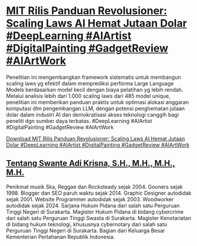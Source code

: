 # [MIT Rilis Panduan Revolusioner: Scaling Laws AI Hemat Jutaan Dolar #DeepLearning #AIArtist #DigitalPainting #GadgetReview #AIArtWork](https://swanteadikrisna.com/ai/website/82/mit-rilis-panduan-revolusioner-scaling-laws-ai-hemat-jutaan-dolar/)

Penelitian ini mengembangkan framework sistematis untuk membangun scaling laws yg efektif dalam memprediksi performa Large Language Models berdasarkan model kecil dengan biaya pelatihan yg lebih rendah. Melalui analisis lebih dari 1.000 scaling laws dari 485 model unique, penelitian ini memberikan panduan praktis untuk optimasi alokasi anggaran komputasi dlm pengembangan LLM, dengan potensi penghematan jutaan dolar dalam industri AI dan demokratisasi akses teknologi canggih bagi peneliti dgn sumber daya terbatas. #DeepLearning #AIArtist #DigitalPainting #GadgetReview #AIArtWork 

[Download MIT Rilis Panduan Revolusioner: Scaling Laws AI Hemat Jutaan Dolar #DeepLearning #AIArtist #DigitalPainting #GadgetReview #AIArtWork](https://swanteadikrisna.com/ai/website/82/mit-rilis-panduan-revolusioner-scaling-laws-ai-hemat-jutaan-dolar/)


## [Tentang Swante Adi Krisna, S.H., M.H., M.H., M.H.](https://swanteadikrisna.com/)

Penikmat musik Ska, Reggae dan Rocksteady sejak 2004. Gooners sejak 1998. Blogger dan SEO paruh waktu sejak 2014. Graphic Designer autodidak sejak 2001. Website Programmer autodidak sejak 2003. Woodworker autodidak sejak 2024. Sarjana Hukum Pidana dari salah satu Perguruan Tinggi Negeri di Surakarta. Magister Hukum Pidana di bidang cybercrime dari salah satu Perguruan Tinggi Swasta di Surakarta. Magister Kenotariatan di bidang hukum teknologi, khususnya cybernotary dari salah satu Perguruan Tinggi Negeri di Surakarta. Bagian dari Keluarga Besar Kementerian Pertahanan Republik Indonesia.